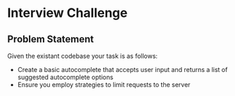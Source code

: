 # Interview Challenge
## Problem Statement
Given the existant codebase your task is as follows:
- Create a basic autocomplete that accepts user input and returns a list of suggested autocomplete options
- Ensure you employ strategies to limit requests to the server